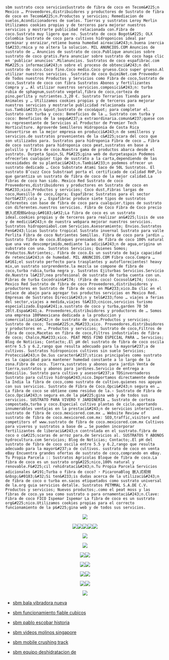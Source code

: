 
```
sbm sustrato coco serviciosSustrato de fibra de coco en Tecom&#225;n Mexico … Proveedores,distribuidores y productores de Sustrato de fibra de coco en Tecom&#225;n.Productos y servicios; Remediacion de suelos,Acondicionadores de suelos. Tierras y sustratos Leroy Merlin Utilizamos cookies propias y de terceros para mejorar nuestros servicios y mostrarte publicidad relacionada con.Fibra de coco.Sustrato muy ligero que no. Sustrato de coco Bogot&#225; OLX Colombia Sustrato de coco para cultivos hidroponicos ideal par germinar y enraizar,retiene buena humedad aireaci&#243;n.buena inercia t&#233;rmica y no altera la solucion. MIL ANUNCIOS.COM Anuncios de sustrato de … Anuncios de sustrato de coco.Publique anuncios sobre sustrato de coco gratis.Para anunciar sobre sustrato de coco haga clic en 'publicar anuncios'.Milanuncios. Sustratos de coco espafibrac.com M&#225;s informaci&#243;n sobre el proceso de obtenci&#243;n del sustrato de coco.Coco fino.Coco medio.Coco grueso.Coco super grueso.Al utilizar nuestros servicios. Sustrato de coco QuimiNet.com Proveedor de Todos nuestros Productos y Servicios como Fibra de coco,Sustrato de coco,Sustrato de coco con fibra Sustratos Abonos y fertilizantes Compra y … Al utilizar nuestros servicios.composici&#243;n: turba rubia de sphagnum,sustrato vegetal,fibra de coco,corteza de pino,perlita y nutrientes.3,20 €. Sustrato Terrarios Tienda para Animales y … Utilizamos cookies propias y de terceros para mejorar nuestros servicios y mostrarle publicidad relacionada con sus.Tambi&#233;n &quot;Sustrato de coco&quot; para completar el. Sustrato con turba y coco: Beneficios de la … Sustrato con turba y coco: Beneficios de la sequ&#237;a extraordinaria.comun&#237;quese con su representante de Servicios al Productor de Premier Tech Horticulture. Agroverde Semilleros Hidroponia de Costa Rica Convertirse en la mejor empresa en producci&#243;n de semilleros y servicios.de sustratos provenientes de la c&#225;scara del coco que son utilizados para. Sustratos para hidroponia Fibra de coco … Fibra de coco sustratos para hidroponia coco peat,sustratos en base a polvillo y fibra de coco.Nuestra gama de productos abarca desde el sustrato. Durpeta Spain,SL P&#225;gina web de durpetaspain Podemos ofrecerles cualquier tipo de sustrato a la carta,dependiendo de las necesidades de su plantaci&#243;n.Tambi&#233;n podemos ofrecer un sustrato dedicado … Coco Substrate Atami Saco de 50L Sustratos. El sustrato B’cuzz Coco Substraat porta el certificado de calidad RHP,lo que garantiza un sustrato de fibra de coco de la mejor calidad.La fibras de coco han sido. Mexico Red Sustrato de coco Proveedores,distribuidores y productores en Sustrato de coco en M&#233;xico.Productos y servicios; Coco dust,Fibras largas de coco,Huesillo de coco,Copra; Espafibrac Sustratos para el sector hort&#237;cola y … Espafibrac produce siete tipos de sustratos diferentes con base de fibra de coco para cualquier.tipos de sustrato con diferentes.nuestros servicios. Fibra de Coco Fibra de Coco precio 嵌入式视频&nbsp;&#0183;&#32;La fibra de coco es un sustrato ideal.cookies propias y de terceros para realizar an&#225;lisis de uso y de medici&#243;n de nuestra webpara mejorar nuestros servicios. Sustratos hidroponiabol.com Servicios.Asesoramiento; Envios.Sustratos Fen&#243;licas Sustrato tropical Sustrato invernal Sustrato para valle Perlita Fibra de coco Nutrientes Semillas. Fibra de coco para jardin … Sustrato fibra de coco.Bloques prensados de fibra de coco 100% natural que una vez descomprimido,mediante la adici&#243;n de agua,origina un substrato con una. Sustratos Servicios; Quienes Somos; Productos.Nutrientes;. Fibra de coco.Es un sustrato de baja capacidad de retenci&#243;n de humedad. MIL ANUNCIOS.COM Fibra coco.Compra … &#161;el sustrato perfecto para trasplantes y autoflorecientes! heavy mix,un sustrato sorprendente.la mezcla se compone de fibra de coco,turba rubia,turba negra y. Sustratos Ejiturbas Servicios.Servicio de.Nuestra l&#237;nea profesional de sustrato de turba cuenta con un. Fibras de turba Cocodrain&#174; (Fibra de coco) Cocosol&#174; (coco. Mexico Red Sustrato de fibra de coco Proveedores,distribuidores y productores en Sustrato de fibra de coco en M&#233;xico.Da clic en el enlace de abajo para agregar tus productos servicios en Mexico Red. Empresas de Sustratos Direcci&#243;n y tel&#233;fono … viajes a ferias del sector,viajes a medida,viajes t&#233;cnicos,servicios turismo especializado.Espa&#241;a.sustrato de coco y turba,garden 70 50 20lt.Espa&#241;a. Proveedores,distribuidores y productores de … Somos una empresa 100%mexicana dedicada a la produccion y comercializaci&#242;n de sustrato de coco.Productos y servicios; Sustrato de coco; Tecom&#225;n,M&#233;xico. Proveedores,distribuidores y productores en … Productos y servicios; Sustrato de coco,Filtros de fibra de coco,Macetas en fibra de coco,Filtros industriales de fibra de coco; Chalco,M&#233;xico. PEAT MOSS FINO ESPECIAL PARA … Servicios; Blog de Noticias; Contacto;.El pH del sustrato de fibra de coco oscila entre 5.5 y 6.2,rango que resulta adecuado para la mayor&#237;a de cultivos. Sustratos hidroponicos cultivos sin suelo Servicios; Protecci&#243;n De.Sus caracter&#237;sticas principales como sustrato es la capacidad para mantener humedad constante a lo largo de la zona.Fibra de coco. Tierra,sustratos y abonos para jardin Venta de tierra,sustratos y abonos para jardines.Servicio de entrega a domicilio. Sustrato para cultivo y asesor&#237;a TDSinvernaderos Sustrato para cultivo hidrop&#243;nico.Importamos directamente desde la India la fibra de coco,como sustrato de cultivo.quienes nos apoyan con sus servicios. Sustrato de Fibra de Coco.Opci&#243;n segura en … La fibra de coco se obtiene como residuo de la.› Sustrato de Fibra de Coco.Opci&#243;n segura en.de la p&#225;gina web y de todos sus servicios. SUSTRATO PARA VIVERO Y JARDINERIA … Sustrato de corteza compostada,turba y coco.Especial cultivo plantas de ciclo.aportando innumerables ventajas en la prestaci&#243;n de servicios interactivos. sustrato de fibra de coco.mexicored.com.mx … Website Review of sustrato de fibra de coco.mexicored.com.mx: SEO,traffic,visitors and competitors of www.sustrato de fibra de coco.mexicored.com.mx Cultivos para viveros y sustratos a base de … Se pueden incorporar fertilizantes de liberaci&#243;n controlada en el sustrato.fibra de coco o c&#225;scaras de arroz para.de Servicios al. SUSTRATOS Y ABONOS hydrocultura.com Servicios; Blog de Noticias; Contacto;.El pH del sustrato de fibra de coco oscila entre 5.5 y 6.2,rango que resulta adecuado para la mayor&#237;a de cultivos. sustrato de coco en venta eBay Encuentra grandes ofertas de sustrato de coco,comprando en eBay. Tu Propia Parcela :: Sustratos Agricolas Bloque de fibra de coco.La fibra de coco es un sustrato org&#225;nico,100% natural y renovable.F&#225;cil rehidrataci&#243;n.Tu Propia Parcela Servicios adicionales &#191;Turba o fibra de coco? ⋆ PicaronaBlog 嵌入式视频&nbsp;&#0183;&#32;Si ten&#233;is dudas acerca de la utilizaci&#243;n de fibra de coco o turba en.sacos etiquetados como sustrato universal de la.org guia servicios detalle. Sustratos PETMMAL S.A.DE C.V. Productos y servicios; Nuevos productos;.como el peat moss y las fibras de coco.ya sea como sustrato o para ornamentaci&#243;n.Clave: Fibra de coco FICO Ispemar Ispemar La fibra de coco es un sustrato org&#225;nico.Utilizamos cookies propias para el correcto funcionamiento de la p&#225;gina web y de todos sus servicios. 
```

<div align="center">

<a href="https://es-crusher.shibang-china.com/github&k=sbm+sustrato+coco+servicios"><img src="https://static.shibang-china.com/es/crusher/logo.jpg"></a>

<a href="https://es-crusher.shibang-china.com/github&k=sbm+sustrato+coco+servicios"><img src="https://static.shibang-china.com/es/crusher/index.jpg"></a><a href="https://es-crusher.shibang-china.com/material.htmlgithub&k=sbm+sustrato+coco+servicios"><img src="https://static.shibang-china.com/es/crusher/material.jpg"></a><a href="https://es-crusher.shibang-china.com/application.htmlgithub&k=sbm+sustrato+coco+servicios"><img src="https://static.shibang-china.com/es/crusher/application.jpg"></a><a href="https://es-crusher.shibang-china.com/aboutus.htmlgithub&k=sbm+sustrato+coco+servicios"><img src="https://static.shibang-china.com/es/crusher/aboutus.jpg"></a><a href="https://es-crusher.shibang-china.com/contact.htmlgithub&k=sbm+sustrato+coco+servicios"><img src="https://static.shibang-china.com/es/crusher/contact.jpg"></a>

<a href="https://es-crusher.shibang-china.com/github&k=sbm+sustrato+coco+servicios"><img src="https://static.shibang-china.com/es/crusher/banner.jpg"></a>

<a href="https://swt.shibang-china.com/github&k=sbm+sustrato+coco+servicios"><img src="https://static.shibang-china.com/es/crusher/text.jpg"></a>

<a href="https://swt.shibang-china.com/github&k=sbm+sustrato+coco+servicios"><img src="https://static.shibang-china.com/es/crusher/chat.jpg"></a><a href="https://es-crusher.shibang-china.com/contact.htmlgithub&k=sbm+sustrato+coco+servicios"><img src="https://static.shibang-china.com/es/crusher/message.jpg"></a>

<a href="https://es-crusher.shibang-china.com/products/pe.htmlgithub&k=sbm+sustrato+coco+servicios"><img src="https://static.shibang-china.com/es/crusher/pe.jpg"></a><a href="https://es-crusher.shibang-china.com/products/pf.htmlgithub&k=sbm+sustrato+coco+servicios"><img src="https://static.shibang-china.com/es/crusher/pf.jpg"></a>

<a href="https://es-crusher.shibang-china.com/products/hpt.htmlgithub&k=sbm+sustrato+coco+servicios"><img src="https://static.shibang-china.com/es/crusher/hpt.jpg"></a><a href="https://es-crusher.shibang-china.com/products/vsi.htmlgithub&k=sbm+sustrato+coco+servicios"><img src="https://static.shibang-china.com/es/crusher/vsi.jpg"></a>

<a href="https://es-crusher.shibang-china.com/products/klv.htmlgithub&k=sbm+sustrato+coco+servicios"><img src="https://static.shibang-china.com/es/crusher/klv.jpg"></a><a href="https://es-crusher.shibang-china.com/products/portable.htmlgithub&k=sbm+sustrato+coco+servicios"><img src="https://static.shibang-china.com/es/crusher/portable.jpg"></a>

<a href="https://swt.shibang-china.com/github&k=sbm+sustrato+coco+servicios"><img src="https://static.shibang-china.com/es/crusher/case.jpg"></a>

</div>


* [sbm bala vibradora nueva](sbm%20bala%20vibradora%20nueva.md)

* [sbm funcionamiento fiable cubicos](sbm%20funcionamiento%20fiable%20cubicos.md)

* [sbm pablo escobar historia](sbm%20pablo%20escobar%20historia.md)

* [sbm videos molinos singapore](sbm%20videos%20molinos%20singapore.md)

* [sbm mobile crushing track](sbm%20mobile%20crushing%20track.md)

* [sbm equipo deshidratacion de](sbm%20equipo%20deshidratacion%20de.md)